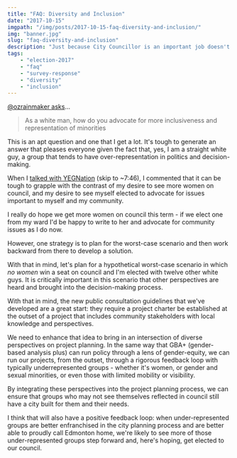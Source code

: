 ```yaml
---
title: "FAQ: Diversity and Inclusion"
date: "2017-10-15"
imgpath: "/img/posts/2017-10-15-faq-diversity-and-inclusion/"
img: "banner.jpg"
slug: "faq-diversity-and-inclusion"
description: "Just because City Councillor is an important job doesn't mean the race has to be stuffy and boring"
tags: 
    - "election-2017"
    - "faq"
    - "survey-response"
    - "diversity"
    - "inclusion"
---
```


[@ozrainmaker asks](https://twitter.com/ozrainmaker)...

> As a white man, how do you advocate for more inclusiveness and representation of minorities

This is an apt question and one that I get a lot. It's tough to generate an answer that pleases everyone given the fact
that, yes, I am a straight white guy, a group that tends to have over-representation in politics and decision-making.

When I [talked with YEGNation](https://www.youtube.com/watch?v=Qzzs0TV_39o) (skip to ~7:46), I commented that it can be tough
to grapple with the contrast of my desire to see more women on council, and my desire to see myself elected to advocate
for issues important to myself and my community. 

I really do hope we get more women on council this term - if we elect one from my
ward I'd be happy to write to her and advocate for community issues as I do now.

However, one strategy is to plan for the worst-case scenario and then work backward from there to develop a solution.

With that in mind, let's plan for a hypothetical worst-case scenario in which *no women* win a seat on council and I'm elected with
twelve other white guys. It is critically important in this scenario that other perspectives are heard and brought into the decision-making process.

With that in mind, the new public consultation guidelines that we've developed are a great start: they require a project charter
be established at the outset of a project that includes community stakeholders with local knowledge and perspectives.

We need to enhance that idea to bring in an intersection of diverse perspectives on project planning. In the same way that GBA+ (gender-based analysis plus)
can run policy through a lens of gender-equity, we can run our projects, from the outset, through a rigorous feedback loop with
typically underrepresented groups - whether it's women, or gender and sexual minorities, or even those with limited mobility or
visibility.

By integrating these perspectives into the project planning process, we can ensure that groups who may not see themselves 
reflected in council still have a city built for them and their needs.

I think that will also have a positive feedback loop: when under-represented groups are better enfranchised in the city planning
process and are better able to proudly call Edmonton home, we're likely to see more of those under-represented groups step forward and,
here's hoping, get elected to our council.
